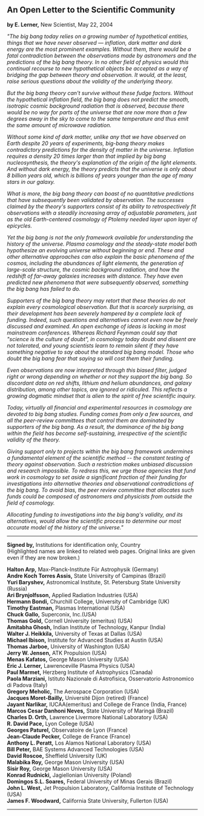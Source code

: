 ## An Open Letter to the Scientific Community

**by E. Lerner,** New Scientist, May 22, 2004

*"The big bang today relies on a growing number of hypothetical entities, things that we have never observed — inflation, dark matter and dark energy are the most prominent examples. Without them, there would be a fatal contradiction between the observations made by astronomers and the predictions of the big bang theory. In no other field of physics would this continual recourse to new hypothetical objects be accepted as a way of bridging the gap between theory and observation. It would, at the least, raise serious questions about the validity of the underlying theory.*

*But the big bang theory can't survive without these fudge factors. Without the hypothetical inflation field, the big bang does not predict the smooth, isotropic cosmic background radiation that is observed, because there would be no way for parts of the universe that are now more than a few degrees away in the sky to come to the same temperature and thus emit the same amount of microwave radiation.*

*Without some kind of dark matter, unlike any that we have observed on Earth despite 20 years of experiments, big-bang theory makes contradictory predictions for the density of matter in the universe. Inflation requires a density 20 times larger than that implied by big bang nucleosynthesis, the theory's explanation of the origin of the light elements. And without dark energy, the theory predicts that the universe is only about 8 billion years old, which is billions of years younger than the age of many stars in our galaxy.*

*What is more, the big bang theory can boast of no quantitative predictions that have subsequently been validated by observation. The successes claimed by the theory's supporters consist of its ability to retrospectively fit observations with a steadily increasing array of adjustable parameters, just as the old Earth-centered cosmology of Ptolemy needed layer upon layer of epicycles.*

*Yet the big bang is not the only framework available for understanding the history of the universe. Plasma cosmology and the steady-state model both hypothesize an evolving universe without beginning or end. These and other alternative approaches can also explain the basic phenomena of the cosmos, including the abundances of light elements, the generation of large-scale structure, the cosmic background radiation, and how the redshift of far-away galaxies increases with distance. They have even predicted new phenomena that were subsequently observed, something the big bang has failed to do.*

*Supporters of the big bang theory may retort that these theories do not explain every cosmological observation. But that is scarcely surprising, as their development has been severely hampered by a complete lack of funding. Indeed, such questions and alternatives cannot even now be freely discussed and examined. An open exchange of ideas is lacking in most mainstream conferences. Whereas Richard Feynman could say that "science is the culture of doubt", in cosmology today doubt and dissent are not tolerated, and young scientists learn to remain silent if they have something negative to say about the standard big bang model. Those who doubt the big bang fear that saying so will cost them their funding.*

*Even observations are now interpreted through this biased filter, judged right or wrong depending on whether or not they support the big bang. So discordant data on red shifts, lithium and helium abundances, and galaxy distribution, among other topics, are ignored or ridiculed. This reflects a growing dogmatic mindset that is alien to the spirit of free scientific inquiry.*

*Today, virtually all financial and experimental resources in cosmology are devoted to big bang studies. Funding comes from only a few sources, and all the peer-review committees that control them are dominated by supporters of the big bang. As a result, the dominance of the big bang within the field has become self-sustaining, irrespective of the scientific validity of the theory.*

*Giving support only to projects within the big bang framework undermines a fundamental element of the scientific method -- the constant testing of theory against observation. Such a restriction makes unbiased discussion and research impossible. To redress this, we urge those agencies that fund work in cosmology to set aside a significant fraction of their funding for investigations into alternative theories and observational contradictions of the big bang. To avoid bias, the peer review committee that allocates such funds could be composed of astronomers and physicists from outside the field of cosmology.*

*Allocating funding to investigations into the big bang's validity, and its alternatives, would allow the scientific process to determine our most accurate model of the history of the universe."*

---

**Signed by,** Institutions for identification only, Country<br>
(Highlighted names are linked to related web pages. Original links are given even if they are now broken.)

**Halton Arp,** Max-Planck-Institute Für Astrophysik (Germany)<br>
**Andre Koch Torres Assis,** State University of Campinas (Brazil)<br>
**Yuri Baryshev,** Astronomical Institute, St. Petersburg State University (Russia)<br>
**Ari Brynjolfsson,** Applied Radiation Industries (USA)<br>
**Hermann Bondi,** Churchill College, University of Cambridge (UK)<br>
**Timothy Eastman,** Plasmas International (USA)<br>
**Chuck Gallo,** Superconix, Inc.(USA)<br>
**Thomas Gold,** Cornell University (emeritus) (USA)<br>
**Amitabha Ghosh,** Indian Institute of Technology, Kanpur (India)<br>
**Walter J. Heikkila,** University of Texas at Dallas (USA)<br>
**Michael Ibison,** Institute for Advanced Studies at Austin (USA)<br>
**Thomas Jarboe,** University of Washington (USA)<br>
**Jerry W. Jensen,** ATK Propulsion (USA)<br>
**Menas Kafatos,** George Mason University (USA)<br>
**Eric J. Lerner,** Lawrenceville Plasma Physics (USA)<br>
**Paul Marmet,** Herzberg Institute of Astrophysics (Canada)<br>
**Paola Marziani,** Istituto Nazionale di Astrofisica, Osservatorio Astronomico di Padova (Italy)<br>
**Gregory Meholic,** The Aerospace Corporation (USA)<br>
**Jacques Moret-Bailly,** Université Dijon (retired) (France)<br>
**Jayant Narlikar,** IUCAA(emeritus) and College de France (India, France)<br>
**Marcos Cesar Danhoni Neves,** State University of Maringá (Brazil)<br>
**Charles D. Orth,** Lawrence Livermore National Laboratory (USA)<br>
**R. David Pace,** Lyon College (USA)<br>
**Georges Paturel,** Observatoire de Lyon (France)<br>
**Jean-Claude Pecker,** College de France (France)<br>
**Anthony L. Peratt,** Los Alamos National Laboratory (USA)<br>
**Bill Peter,** BAE Systems Advanced Technologies (USA)<br>
**David Roscoe,** Sheffield University (UK)<br>
**Malabika Roy,** George Mason University (USA)<br>
**Sisir Roy,** George Mason University (USA)<br>
**Konrad Rudnicki,** Jagiellonian University (Poland)<br>
**Domingos S.L. Soares,** Federal University of Minas Gerais (Brazil)<br>
**John L. West,** Jet Propulsion Laboratory, California Institute of Technology (USA)<br>
**James F. Woodward,** California State University, Fullerton (USA)<br>

---
